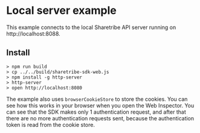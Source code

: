 # Local server example

This example connects to the local Sharetribe API server running on http://localhost:8088.

## Install

```
> npm run build
> cp ../../build/sharetribe-sdk-web.js
> npm install -g http-server
> http-server
> open http://localhost:8080
```

The example also uses `browserCookieStore` to store the cookies. You can see how this works in your browser when you open the Web Inspector. You can see that the SDK makes only 1 authentication request, and after that there are no more authentication requests sent, because the authentication token is read from the cookie store.
